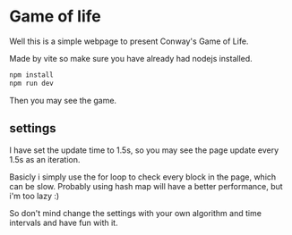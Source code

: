 # Game of life

Well this is a simple webpage to present Conway's Game of Life.

Made by vite so make sure you have already had nodejs installed.

```cmd
npm install
npm run dev
```

Then you may see the game.

## settings

I have set the update time to 1.5s, so you may see the page update every 1.5s as an iteration.

Basicly i simply use the for loop to check every block in the page, which can be slow. Probably using hash map will have a better performance, but i'm too lazy :)

So don't mind change the settings with your own algorithm and time intervals and have fun with it.
